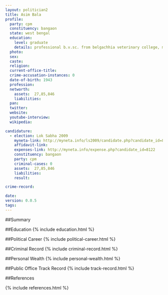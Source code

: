 ```yaml
---
layout: politician2
title: Asim Bala
profile: 
  party: cpm
  constituency: bangaon
  state: west bengal
  education: 
    level: graduate
    details: professional b.v.sc. from belgachhia veterinary college, m.v.sc. from i.v.r.i., ph.d from i.v.r.i. in genetics
  photo: 
  sex: 
  caste: 
  religion: 
  current-office-title: 
  crime-accusation-instances: 0
  date-of-birth: 1943
  profession: 
  networth: 
    assets:  27,85,846
    liabilities: 
  pan: 
  twitter: 
  website: 
  youtube-interview: 
  wikipedia: 

candidature: 
  - election: Lok Sabha 2009
    myneta-link: http://myneta.info/ls2009/candidate.php?candidate_id=8122
    affidavit-link: 
    expenses-link: http://myneta.info/expense.php?candidate_id=8122
    constituency: bangaon 
    party: cpm
    criminal-cases: 0
    assets:  27,85,846
    liabilities: 
    result:  

crime-record: 

date: 
version: 0.0.5
tags: 
---
```

##Summary


##Education
{% include education.html %}


##Political Career
{% include political-career.html %}


##Criminal Record
{% include criminal-record.html %}


##Personal Wealth
{% include personal-wealth.html %}


##Public Office Track Record
{% include track-record.html %}


##References


{% include references.html %}